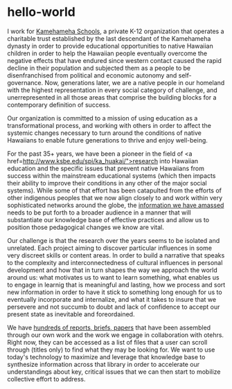 # hello-world
I work for <a href="http://www.ksbe.edu/">Kamehameha Schools</a>, a private K-12 organization that operates a charitable trust established by the last descendant of the Kamehameha dynasty in order to provide educational opportunities to native Hawaiian children in order to help the Hawaiian people eventually overcome the negative effects that have endured since western contact caused the rapid decline in their population and subjected them as a people to be disenfranchised from political and economic autonomy and self-governance.  Now, generations later, we are a native people in our homeland with the highest representation in every social category of challenge, and unerrepresented in all those areas that comprise the building blocks for a contemporary definition of success.

Our organization is committed to a mission of using education as a transformational process, and working with others in order to affect the systemic changes necessary to turn around the conditions of native Hawaiians to enable future generations to thrive and enjoy well-being.

For the past 35+ years, we have been a pioneer in the field of <a href=http://www.ksbe.edu/spi/ka_huakai/">research into Hawaiian education</a> and the specific issues that prevent native Hawaiians from success within the mainstream educational systems (which then impacts their ability to improve their conditions in any other of the major social systems).  While some of that effort has been catapulted from the efforts of other indigenous peoples that we now align closely to and work within very sophisticated networks around the globe, the <a href="http://www.ksbe.edu/spi/reports/">information we have amassed</a> needs to be put forth to a broader audience in a manner that will substantiate our knowledge base of effective practices and allow us to position those pedagogical changes we know are vital.

Our challenge is that the research over the years seems to be isolated and unrelated.  Each project aiming to discover particular influences in some very discreet skills or content areas.  In order to build a narrative that speaks to the complexity and interconnectedness of cultural influences in personal development and how that in turn shapes the way we approach the world around us: what motivates us to want to learn something, what enables us to engage in learnig that is meaningful and lasting, how we process and sort new information in order to have it stick to something long enough for us to eventually incorporate and internalize, and what it takes to insure that we persevere and not succumb to doubt and lack of confidence to accept our present state as inevitable and foreordained.

We have <a href="http://www.ksbe.edu/spi/reports/">hundreds of reports, briefs, papers</a> that have been assembled through our own work and the work we engage in collaboration with otehrs. Right now, they can be accessed as a list of files that a user can scroll through (titles only) to find what they may be looking for.  We want to use today's technology to maximize and leverage that knowledge base to synthesize information across that library in order to accelerate our understandings about key, critical issues that we can then start to mobilize collective effort to address.
